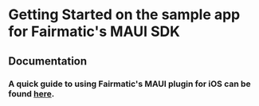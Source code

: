 # Getting Started on the sample app for Fairmatic's MAUI SDK

## Documentation

### A quick guide to using Fairmatic's MAUI plugin for iOS can be found [here](/ios-quick-start.md).